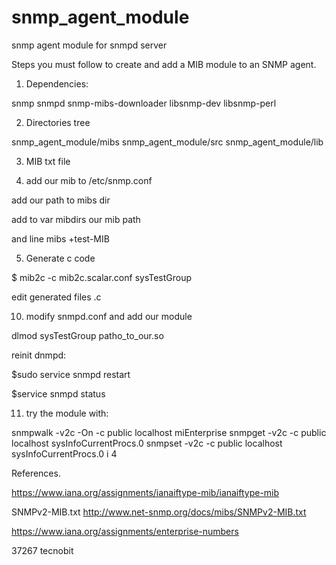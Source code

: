 # snmp_agent_module
snmp agent module for snmpd server

Steps you must follow to create and add a MIB module to an SNMP agent.

1. Dependencies:

snmp
snmpd
snmp-mibs-downloader
libsnmp-dev
libsnmp-perl

2. Directories tree

snmp_agent_module/mibs
snmp_agent_module/src
snmp_agent_module/lib

3. MIB txt file

4. add our mib to /etc/snmp.conf

add our path to mibs dir

add to var mibdirs our mib path

and line
mibs +test-MIB

5. Generate c code

$ mib2c -c mib2c.scalar.conf sysTestGroup

edit generated files .c

10. modify snmpd.conf and add our module

dlmod sysTestGroup patho_to_our.so

reinit dnmpd:

$sudo service snmpd restart

$service snmpd status

11. try the module with:

snmpwalk -v2c -On -c  public localhost miEnterprise
snmpget -v2c -c public localhost sysInfoCurrentProcs.0
snmpset -v2c -c public localhost sysInfoCurrentProcs.0 i 4

References.

https://www.iana.org/assignments/ianaiftype-mib/ianaiftype-mib

SNMPv2-MIB.txt
http://www.net-snmp.org/docs/mibs/SNMPv2-MIB.txt

https://www.iana.org/assignments/enterprise-numbers

37267 tecnobit



